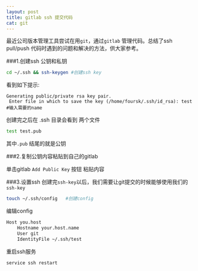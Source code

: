 ```yaml
---
layout: post
title: gitlab ssh 提交代码
cat: git
---
```



最近公司版本管理工具尝试在用`git`，通过`gitlab` 管理代码。总结了ssh pull/push 代码时遇到的问题和解决的方法，供大家参考。


###1.创建ssh 公钥和私钥

```sh
cd ~/.ssh && ssh-keygen #创建ssh key
```

看到如下提示:

```
Generating public/private rsa key pair.
 Enter file in which to save the key (/home/foursk/.ssh/id_rsa): test #输入需要的name
```
创建完之后在 .ssh 目录会看到 两个文件

```sh
test test.pub
```


其中`.pub` 结尾的就是公钥


###2.复制公钥内容粘贴到自己的gitlab

单击gitlab `Add Public Key` 按钮 粘贴内容


###3.设置ssh
创建完`ssh-key`以后，我们需要让git提交的时候能够使用我们的`ssh-key`


```sh
touch ~/.ssh/config   #创建config
```

编辑config

```sh
Host you.host
    Hostname your.host.name
    User git
    IdentityFile ~/.ssh/test
```
重启ssh服务

```sh
service ssh restart
```
